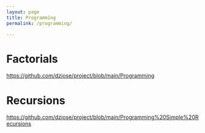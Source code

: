 ```yaml
---
layout: page
title: Programming
permalink: /programming/

---
```

# Factorials

<https://github.com/dzjose/project/blob/main/Programming>

# Recursions

<https://github.com/dzjose/project/blob/main/Programming%20Simple%20Recursions>







  
